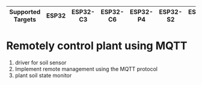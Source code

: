 | Supported Targets | ESP32 | ESP32-C3 | ESP32-C6 | ESP32-P4 | ESP32-S2 | ESP32-S3 |
| ----------------- | ----- | -------- | -------- | -------- | -------- | -------- |
# Remotely control plant using MQTT
1. driver for soil sensor
2. Implement remote management using the MQTT protocol
3. plant soil state monitor

